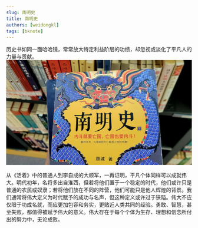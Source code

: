 ```yaml
---
slug: 南明史
title: 南明史
authors: [weidongkl]
tags: [bknote]
---
```

历史书如同一面哈哈镜，常常放大特定利益阶层的功绩，却忽视或淡化了平凡人的力量与贡献。
![wd](./img/南明史.png)
<!-- truncate -->
从《活着》中的普通人到李自成的大顺军，一再证明，平凡个体同样可以成就伟大。明代初年，名将多出自淮西，但若将他们置于一个稳定的时代，他们或许只是普通的农民或奴隶；若将他们放在不同的阵营，他们可能只是他人辉煌的背景。我们通常将伟大定义为时代赋予的成功与名声，但这种定义或许过于狭隘。伟大不应仅限于功成名就，而应更加包容和务实，更贴近人类共同的经验。勇敢、智慧，甚至失败，都值得被赋予伟大的意义。伟大存在于每个个体为生存、理想和信念所付出的努力中，无论成败。